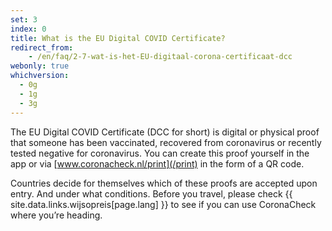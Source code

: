 ```yaml
---
set: 3
index: 0
title: What is the EU Digital COVID Certificate?
redirect_from:
    - /en/faq/2-7-wat-is-het-EU-digitaal-corona-certificaat-dcc
webonly: true
whichversion:
  - 0g
  - 1g
  - 3g
---
```

The EU Digital COVID Certificate (DCC for short) is digital or physical proof that someone has been vaccinated, recovered from coronavirus or recently tested negative for coronavirus. You can create this proof yourself in the app or via [www.coronacheck.nl/print](/print)  in the form of a QR code.

Countries decide for themselves which of these proofs are accepted upon entry. And under what conditions. Before you travel, please check {{ site.data.links.wijsopreis[page.lang] }} to see if you can use CoronaCheck where you’re heading.
